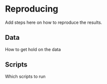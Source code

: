 # Reproducing

Add steps here on how to reproduce the results.

## Data
How to get hold on the data

## Scripts
Which scripts to run
